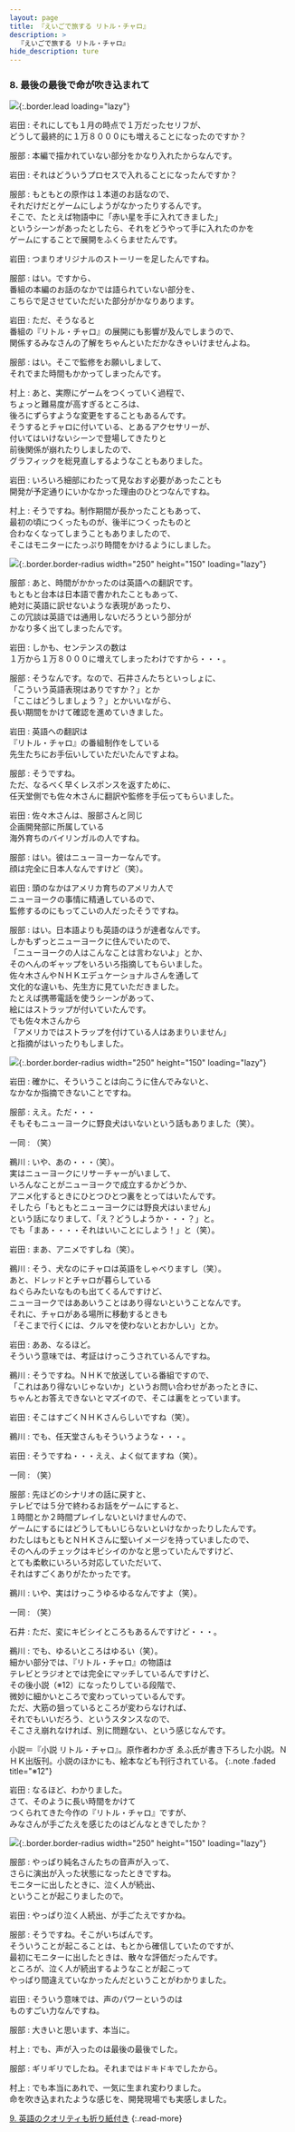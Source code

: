 ```yaml
---
layout: page
title: 『えいごで旅する リトル・チャロ』
description: >
  『えいごで旅する リトル・チャロ』
hide_description: ture
---
```


### 8. 最後の最後で命が吹き込まれて

![](/interviews/jp/nds/XXXX/vol1/img/mainvisual8.jpg){:.border.lead loading="lazy"}

岩田
: それにしても１月の時点で１万だったセリフが、<br>どうして最終的に１万８０００にも増えることになったのですか？

服部
: 本編で描かれていない部分をかなり入れたからなんです。

岩田
: それはどういうプロセスで入れることになったんですか？

服部
: もともとの原作は１本道のお話なので、<br>それだけだとゲームにしようがなかったりするんです。<br>そこで、たとえば物語中に「赤い星を手に入れてきました」<br>というシーンがあったとしたら、それをどうやって手に入れたのかを<br>ゲームにすることで展開をふくらませたんです。

岩田
: つまりオリジナルのストーリーを足したんですね。

服部
: はい。ですから、<br>番組の本編のお話のなかでは語られていない部分を、<br>こちらで足させていただいた部分がかなりあります。

岩田
: ただ、そうなると<br>番組の『リトル・チャロ』の展開にも影響が及んでしまうので、<br>関係するみなさんの了解をちゃんといただかなきゃいけませんよね。

服部
: はい。そこで監修をお願いしまして、<br>それでまた時間もかかってしまったんです。

村上
: あと、実際にゲームをつくっていく過程で、<br>ちょっと難易度が高すぎるところは、<br>後ろにずらすような変更をすることもあるんです。<br>そうするとチャロに付いている、とあるアクセサリーが、<br>付いてはいけないシーンで登場してきたりと<br>前後関係が崩れたりしましたので、<br>グラフィックを総見直しするようなこともありました。

岩田
: いろいろ細部にわたって見なおす必要があったことも<br>開発が予定通りにいかなかった理由のひとつなんですね。

村上
: そうですね。制作期間が長かったこともあって、<br>最初の頃につくったものが、後半につくったものと<br>合わなくなってしまうこともありましたので、<br>そこはモニターにたっぷり時間をかけるようにしました。

![](/interviews/jp/nds/XXXX/vol1/img/photo31.jpg){:.border.border-radius width="250" height="150" loading="lazy"}

服部
: あと、時間がかかったのは英語への翻訳です。<br>もともと台本は日本語で書かれたこともあって、<br>絶対に英語に訳せないような表現があったり、<br>この冗談は英語では通用しないだろうという部分が<br>かなり多く出てしまったんです。

岩田
: しかも、センテンスの数は<br>１万から１万８０００に増えてしまったわけですから・・・。

服部
: そうなんです。なので、石井さんたちといっしょに、<br>「こういう英語表現はありですか？」とか<br>「ここはどうしましょう？」とかいいながら、<br>長い期間をかけて確認を進めていきました。

岩田
: 英語への翻訳は<br>『リトル・チャロ』の番組制作をしている<br>先生たちにお手伝いしていただいたんですよね。

服部
: そうですね。<br>ただ、なるべく早くレスポンスを返すために、<br>任天堂側でも佐々木さんに翻訳や監修を手伝ってもらいました。

岩田
: 佐々木さんは、服部さんと同じ<br>企画開発部に所属している<br>海外育ちのバイリンガルの人ですね。

服部
: はい。彼はニューヨーカーなんです。<br>顔は完全に日本人なんですけど（笑）。

岩田
: 頭のなかはアメリカ育ちのアメリカ人で<br>ニューヨークの事情に精通しているので、<br>監修するのにもってこいの人だったそうですね。

服部
: はい。日本語よりも英語のほうが達者なんです。<br>しかもずっとニューヨークに住んでいたので、<br>「ニューヨークの人はこんなことは言わないよ」とか、<br>そのへんのギャップをいろいろ指摘してもらいました。<br>佐々木さんやＮＨＫエデュケーショナルさんを通して<br>文化的な違いも、先生方に見ていただきました。<br>たとえば携帯電話を使うシーンがあって、<br>絵にはストラップが付いていたんです。<br>でも佐々木さんから<br>「アメリカではストラップを付けている人はあまりいません」<br>と指摘がはいったりもしました。

![](/interviews/jp/nds/XXXX/vol1/img/photo32.jpg){:.border.border-radius width="250" height="150" loading="lazy"}

岩田
: 確かに、そういうことは向こうに住んでみないと、<br>なかなか指摘できないことですね。

服部
: ええ。ただ・・・<br>そもそもニューヨークに野良犬はいないという話もありました（笑）。

一同
: （笑）

鵜川
: いや、あの・・・（笑）。<br>実はニューヨークにリサーチャーがいまして、<br>いろんなことがニューヨークで成立するかどうか、<br>アニメ化するときにひとつひとつ裏をとってはいたんです。<br>そしたら「もともとニューヨークには野良犬はいません」<br>という話になりまして、「え？どうしようか・・・？」と。<br>でも「まあ・・・・それはいいことにしよう！」と（笑）。

岩田
: まあ、アニメですしね（笑）。

鵜川
: そう、犬なのにチャロは英語をしゃべりますし（笑）。<br>あと、ドレッドとチャロが暮らしている<br>ねぐらみたいなものも出てくるんですけど、<br>ニューヨークではああいうことはあり得ないということなんです。<br>それに、チャロがある場所に移動するときも<br>「そこまで行くには、クルマを使わないとおかしい」とか。

岩田
: ああ、なるほど。<br>そういう意味では、考証はけっこうされているんですね。

鵜川
: そうですね。ＮＨＫで放送している番組ですので、<br>「これはあり得ないじゃないか」というお問い合わせがあったときに、<br>ちゃんとお答えできないとマズイので、そこは裏をとっています。

岩田
: そこはすごくＮＨＫさんらしいですね（笑）。

鵜川
: でも、任天堂さんもそういうような・・・。

岩田
: そうですね・・・ええ、よく似てますね（笑）。

一同
: （笑）

服部
: 先ほどのシナリオの話に戻すと、<br>テレビでは５分で終わるお話をゲームにすると、<br>１時間とか２時間プレイしないといけませんので、<br>ゲームにするにはどうしてもいじらないといけなかったりしたんです。<br>わたしはもともとＮＨＫさんに堅いイメージを持っていましたので、<br>そのへんのチェックはキビシイのかなと思っていたんですけど、<br>とても柔軟にいろいろ対応していただいて、<br>それはすごくありがたかったです。

鵜川
: いや、実はけっこうゆるゆるなんですよ（笑）。

一同
: （笑）

石井
: ただ、変にキビシイところもあるんですけど・・・。

鵜川
: でも、ゆるいところはゆるい（笑）。<br>細かい部分では、『リトル・チャロ』の物語は<br>テレビとラジオとでは完全にマッチしているんですけど、<br>その後小説（※12）になったりしている段階で、<br>微妙に細かいところで変わっていっているんです。<br>ただ、大筋の狙っているところが変わらなければ、<br>それでもいいだろう、というスタンスなので、<br>そこさえ崩れなければ、別に問題ない、という感じなんです。

小説＝『小説 リトル・チャロ』。原作者わかぎ ゑふ氏が書き下ろした小説。ＮＨＫ出版刊。小説のほかにも、絵本なども刊行されている。
{:.note .faded title="※12"}

岩田
: なるほど、わかりました。<br>さて、そのように長い時間をかけて<br>つくられてきた今作の『リトル・チャロ』ですが、<br>みなさんが手ごたえを感じたのはどんなときでしたか？

![](/interviews/jp/nds/XXXX/vol1/img/photo33.jpg){:.border.border-radius width="250" height="150" loading="lazy"}

服部
: やっぱり純名さんたちの音声が入って、<br>さらに演出が入った状態になったときですね。<br>モニターに出したときに、泣く人が続出、<br>ということが起こりましたので。

岩田
: やっぱり泣く人続出、が手ごたえですかね。

服部
: そうですね。そこがいちばんです。<br>そういうことが起こることは、もとから確信していたのですが、<br>最初にモニターに出したときは、散々な評価だったんです。<br>ところが、泣く人が続出するようなことが起こって<br>やっぱり間違えていなかったんだということがわかりました。

岩田
: そういう意味では、声のパワーというのは<br>ものすごい力なんですね。

服部
: 大きいと思います、本当に。

村上
: でも、声が入ったのは最後の最後でした。

服部
: ギリギリでしたね。それまではドキドキでしたから。

村上
: でも本当にあれで、一気に生まれ変わりました。<br>命を吹き込まれたような感じを、開発現場でも実感しました。

[9. 英語のクオリティも折り紙付き](9.md)
{:.read-more}

